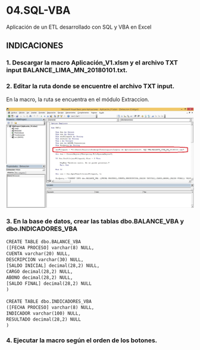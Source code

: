 # 04.SQL-VBA
Aplicación de un ETL desarrollado con SQL y VBA en Excel

## INDICACIONES

### 1. Descargar la macro Aplicación_V1.xlsm y el archivo TXT input BALANCE_LIMA_MN_20180101.txt.

### 2. Editar la ruta donde se encuentre el archivo TXT input.
En la macro, la ruta se encuentra en el módulo Extraccion.

![img](https://github.com/JesusAVV/04.SQL-VBA/blob/master/ETL%20Application%20SQL-VBA.jpg)

### 3. En la base de datos, crear las tablas dbo.BALANCE_VBA y dbo.INDICADORES_VBA

```
CREATE TABLE dbo.BALANCE_VBA
([FECHA PROCESO] varchar(8) NULL,
CUENTA varchar(20) NULL,
DESCRIPCION varchar(30) NULL,
[SALDO INICIAL] decimal(28,2) NULL,
CARGO decimal(28,2) NULL,
ABONO decimal(28,2) NULL,
[SALDO FINAL] decimal(28,2) NULL
)

CREATE TABLE dbo.INDICADORES_VBA
([FECHA PROCESO] varchar(8) NULL,
INDICADOR varchar(100) NULL,
RESULTADO decimal(28,2) NULL
)
```

### 4. Ejecutar la macro según el orden de los botones.
